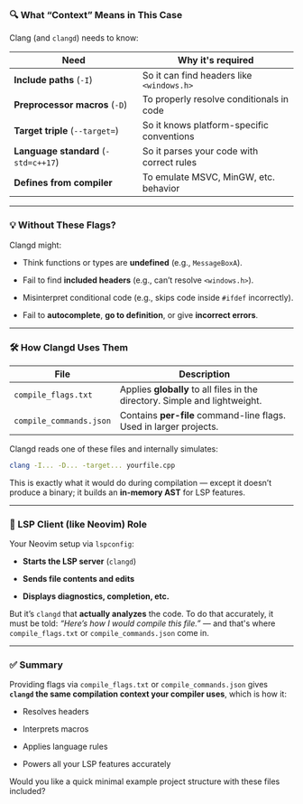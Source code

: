 ### 🔍 What “Context” Means in This Case

Clang (and `clangd`) needs to know:

|Need|Why it's required|
|---|---|
|**Include paths** (`-I`)|So it can find headers like `<windows.h>`|
|**Preprocessor macros** (`-D`)|To properly resolve conditionals in code|
|**Target triple** (`--target=`)|So it knows platform-specific conventions|
|**Language standard** (`-std=c++17`)|So it parses your code with correct rules|
|**Defines from compiler**|To emulate MSVC, MinGW, etc. behavior|

---

### 💡 Without These Flags?

Clangd might:

- Think functions or types are **undefined** (e.g., `MessageBoxA`).
    
- Fail to find **included headers** (e.g., can’t resolve `<windows.h>`).
    
- Misinterpret conditional code (e.g., skips code inside `#ifdef` incorrectly).
    
- Fail to **autocomplete**, **go to definition**, or give **incorrect errors**.
    

---

### 🛠️ How Clangd Uses Them

|File|Description|
|---|---|
|`compile_flags.txt`|Applies **globally** to all files in the directory. Simple and lightweight.|
|`compile_commands.json`|Contains **per-file** command-line flags. Used in larger projects.|

Clangd reads one of these files and internally simulates:

```bash
clang -I... -D... -target... yourfile.cpp
```

This is exactly what it would do during compilation — except it doesn’t produce a binary; it builds an **in-memory AST** for LSP features.

---

### 📡 LSP Client (like Neovim) Role

Your Neovim setup via `lspconfig`:

- **Starts the LSP server** (`clangd`)
    
- **Sends file contents and edits**
    
- **Displays diagnostics, completion, etc.**
    

But it’s `clangd` that **actually analyzes** the code. To do that accurately, it must be told: _“Here’s how I would compile this file.”_ — and that's where `compile_flags.txt` or `compile_commands.json` come in.

---

### ✅ Summary

Providing flags via `compile_flags.txt` or `compile_commands.json` gives **`clangd` the same compilation context your compiler uses**, which is how it:

- Resolves headers
    
- Interprets macros
    
- Applies language rules
    
- Powers all your LSP features accurately
    

Would you like a quick minimal example project structure with these files included?